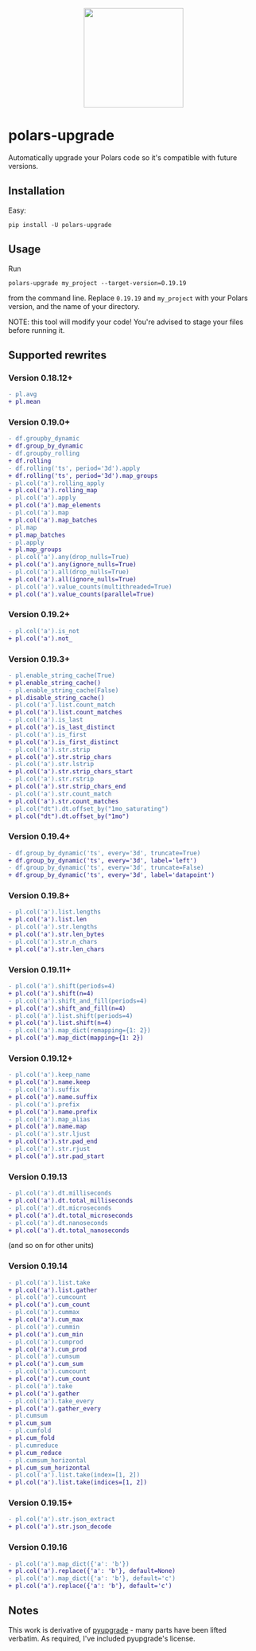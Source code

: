 <p align="center">
<img width="200" src="https://github.com/MarcoGorelli/polars-upgrade/assets/33491632/a1c19baf-dbea-4c8e-8df4-cefbd07d150f", href="https://www.vecteezy.com/free-vector/bear">
</p>

polars-upgrade
==============

Automatically upgrade your Polars code so it's compatible with future versions.

## Installation

Easy:
```
pip install -U polars-upgrade
```

## Usage

Run
```
polars-upgrade my_project --target-version=0.19.19
```
from the command line. Replace `0.19.19` and `my_project` with your Polars version,
and the name of your directory.

NOTE: this tool will modify your code!
You're advised to stage your files before running it.

## Supported rewrites

### Version 0.18.12+

```diff
- pl.avg
+ pl.mean
```

### Version 0.19.0+

```diff
- df.groupby_dynamic
+ df.group_by_dynamic
- df.groupby_rolling
+ df.rolling
- df.rolling('ts', period='3d').apply
+ df.rolling('ts', period='3d').map_groups
- pl.col('a').rolling_apply
+ pl.col('a').rolling_map
- pl.col('a').apply
+ pl.col('a').map_elements
- pl.col('a').map
+ pl.col('a').map_batches
- pl.map
+ pl.map_batches
- pl.apply
+ pl.map_groups
- pl.col('a').any(drop_nulls=True)
+ pl.col('a').any(ignore_nulls=True)
- pl.col('a').all(drop_nulls=True)
+ pl.col('a').all(ignore_nulls=True)
- pl.col('a').value_counts(multithreaded=True)
+ pl.col('a').value_counts(parallel=True)
```

### Version 0.19.2+
```diff
- pl.col('a').is_not
+ pl.col('a').not_
```

### Version 0.19.3+

```diff
- pl.enable_string_cache(True)
+ pl.enable_string_cache()
- pl.enable_string_cache(False)
+ pl.disable_string_cache()
- pl.col('a').list.count_match
+ pl.col('a').list.count_matches
- pl.col('a').is_last
+ pl.col('a').is_last_distinct
- pl.col('a').is_first
+ pl.col('a').is_first_distinct
- pl.col('a').str.strip
+ pl.col('a').str.strip_chars
- pl.col('a').str.lstrip
+ pl.col('a').str.strip_chars_start
- pl.col('a').str.rstrip
+ pl.col('a').str.strip_chars_end
- pl.col('a').str.count_match
+ pl.col('a').str.count_matches
- pl.col("dt").dt.offset_by("1mo_saturating")
+ pl.col("dt").dt.offset_by("1mo")
```

### Version 0.19.4+
```diff
- df.group_by_dynamic('ts', every='3d', truncate=True)
+ df.group_by_dynamic('ts', every='3d', label='left')
- df.group_by_dynamic('ts', every='3d', truncate=False)
+ df.group_by_dynamic('ts', every='3d', label='datapoint')
```

### Version 0.19.8+
```diff
- pl.col('a').list.lengths
+ pl.col('a').list.len
- pl.col('a').str.lengths
+ pl.col('a').str.len_bytes
- pl.col('a').str.n_chars
+ pl.col('a').str.len_chars
```

### Version 0.19.11+
```diff
- pl.col('a').shift(periods=4)
+ pl.col('a').shift(n=4)
- pl.col('a').shift_and_fill(periods=4)
+ pl.col('a').shift_and_fill(n=4)
- pl.col('a').list.shift(periods=4)
+ pl.col('a').list.shift(n=4)
- pl.col('a').map_dict(remapping={1: 2})
+ pl.col('a').map_dict(mapping={1: 2})
```

### Version 0.19.12+
```diff
- pl.col('a').keep_name
+ pl.col('a').name.keep
- pl.col('a').suffix
+ pl.col('a').name.suffix
- pl.col('a').prefix
+ pl.col('a').name.prefix
- pl.col('a').map_alias
+ pl.col('a').name.map
- pl.col('a').str.ljust
+ pl.col('a').str.pad_end
- pl.col('a').str.rjust
+ pl.col('a').str.pad_start
```

### Version 0.19.13
```diff
- pl.col('a').dt.milliseconds
+ pl.col('a').dt.total_milliseconds
- pl.col('a').dt.microseconds
+ pl.col('a').dt.total_microseconds
- pl.col('a').dt.nanoseconds
+ pl.col('a').dt.total_nanoseconds
```
(and so on for other units)

### Version 0.19.14
```diff
- pl.col('a').list.take
+ pl.col('a').list.gather
- pl.col('a').cumcount
+ pl.col('a').cum_count
- pl.col('a').cummax
+ pl.col('a').cum_max
- pl.col('a').cummin
+ pl.col('a').cum_min
- pl.col('a').cumprod
+ pl.col('a').cum_prod
- pl.col('a').cumsum
+ pl.col('a').cum_sum
- pl.col('a').cumcount
+ pl.col('a').cum_count
- pl.col('a').take
+ pl.col('a').gather
- pl.col('a').take_every
+ pl.col('a').gather_every
- pl.cumsum
+ pl.cum_sum
- pl.cumfold
+ pl.cum_fold
- pl.cumreduce
+ pl.cum_reduce
- pl.cumsum_horizontal
+ pl.cum_sum_horizontal
- pl.col('a').list.take(index=[1, 2])
+ pl.col('a').list.take(indices=[1, 2])
```

### Version 0.19.15+
```diff
- pl.col('a').str.json_extract
+ pl.col('a').str.json_decode
```

### Version 0.19.16
```diff
- pl.col('a').map_dict({'a': 'b'})
+ pl.col('a').replace({'a': 'b'}, default=None)
- pl.col('a').map_dict({'a': 'b'}, default='c')
+ pl.col('a').replace({'a': 'b'}, default='c')
```

## Notes

This work is derivative of [pyupgrade](https://github.com/asottile/pyupgrade) - many parts
have been lifted verbatim. As required, I've included pyupgrade's license.
